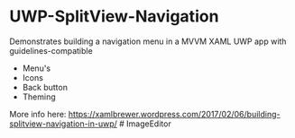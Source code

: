 # UWP-SplitView-Navigation
Demonstrates building a navigation menu in a MVVM XAML UWP app with guidelines-compatible
* Menu's
* Icons
* Back button
* Theming

More info here: https://xamlbrewer.wordpress.com/2017/02/06/building-splitview-navigation-in-uwp/
#   I m a g e E d i t o r  
 